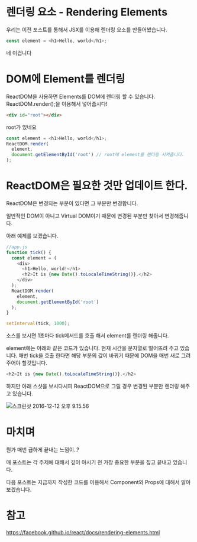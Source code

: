 # 렌더링 요소 - Rendering Elements
우리는 이전 포스트를 통해서 JSX를 이용해 렌더링 요소를 만들어봤습니다.

```javascript
const element = <h1>Hello, world</h1>;
```
네 이겁니다

# DOM에 Element를 렌더링
ReactDOM을 사용하면 Elements를 DOM에 렌더링 할 수 있습니다.
ReactDOM.render();을 이용해서 넣어줍시다!

```html
<div id="root"></div>
```
root가 있네요

```javascript
const element = <h1>Hello, world</h1>;
ReactDOM.render(
  element,
  document.getElementById('root') // root에 element를 렌더링 시켜줍니다.
);
```

# ReactDOM은 필요한 것만 업데이트 한다.
ReactDOM은 변경되는 부분이 있다면 그 부분만 변경합니다.

일반적인 DOM이 아니고 Virtual DOM이기 때문에 변경된 부분만 찾아서 변경해줍니다.

아래 예제를 보겠습니다.
```javascript
//app.js
function tick() {
  const element = (
    <div>
      <h1>Hello, world!</h1>
      <h2>It is {new Date().toLocaleTimeString()}.</h2>
    </div>
  );
  ReactDOM.render(
    element,
    document.getElementById('root')
  );
}

setInterval(tick, 1000);
```

소스를 보시면 1초마다 tick메서드를 호출 해서 element를 렌더링 해줍니다.

element에는 아래와 같은 코드가 있습니다.
현재 시간을 문자열로 떨어뜨려 주고 있습니다.
매번 tick을 호출 한다면 해당 부분의 값이 바뀌기 때문에 DOM을 매번 새로 그려주어야 할것입니다.

```javascript
<h2>It is {new Date().toLocaleTimeString()}.</h2>
```

하지만 아래 스샷을 보시다시피 ReactDOM으로 그릴 경우 변경된 부분만 렌더링 해주고 있습니다.

![스크린샷 2016-12-12 오후 9.15.56](</assets/스크린샷 2016-12-12 오후 9.15.56.png>)

# 마치며
뭔가 매번 급하게 끝내는 느낌이..?

매 포스트는 각 주제에 대해서 깊이 아시기 전 가장 중요한 부분을 짚고 끝내고 있습니다.

다음 포스트는 지금까지 작성한 코드를 이용해서 Component와 Props에 대해서 알아보겠습니다.


# 참고
https://facebook.github.io/react/docs/rendering-elements.html
